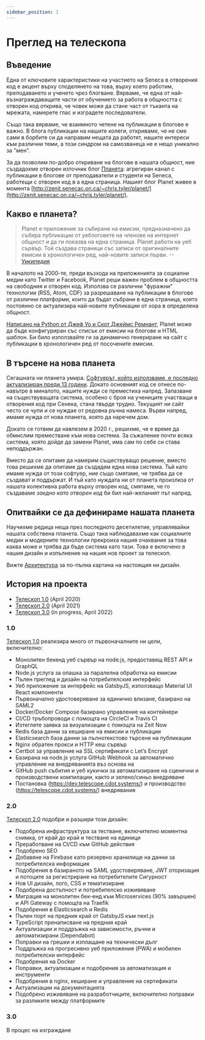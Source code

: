 ```yaml
---
sidebar_position: 1
---
```


# Преглед на телескопа

## Въведение

Една от ключовите характеристики на участието на Seneca в отворения код е
акцент върху споделянето на това, върху което работим, преподаването и ученето чрез блогване.
Вярваме, че една от най-възнаграждаващите части от обучението за работа в
общността с отворен код открива, че човек може да стане част от тъканта
на мрежата, намерете глас и изградете последователи.

Също така вярваме, че взаимното четене на публикации в блогове е важно. В блога
публикации на нашите колеги, откриваме, че не сме сами в борбите си да направим
нещата да работят, нашите интереси към различни теми, а този синдром на самозванеца не е
нещо уникално за "мен".

За да позволим по-добро откриване на блогове в нашата общност, ние създадохме отворен
източник блог [Планета](<https://en.wikipedia.org/wiki/Planet_(software)>): агрегиран
канал с публикации в блогове от преподаватели и студенти на Seneca, работещи с отворен код в a
една страница. Нашият блог Planet живее в момента [http://zenit.senecac.on.ca/~chris.tyler/planet/](http://zenit.senecac.on.ca/~chris.tyler/planet/).

## Какво е планета?

> Planet е приложение за събиране на емисии, предназначено да събира публикации от уеблоговете на членове на интернет общност и да ги показва на една страница. Planet работи на уеб сървър. Той създава страници със записи от оригиналните емисии в хронологичен ред, най-новите записи първи. --[Уикипедия](<https://en.wikipedia.org/wiki/Planet_(software)>)

В началото на 2000-те, преди възхода на приложенията за социални медии като Twitter и Facebook,
Planet реши важен проблем в общността на свободния и отворен код. Използва се
различни "фуражни" технологии (RSS, Atom, CDF) за разрешаване на публикации в блогове от различни
платформи, които да бъдат събрани в една страница, която постоянно се актуализира
най-новите публикации от хора в определена общност.

[Написано на Python от Джеф Уо и Скот Джеймс Ремнант](https://people.gnome.org/~jdub/bzr/planet/devel/trunk/),
Planet може да бъде конфигуриран със списък от емисии на блогове и HTML шаблон. Би било
използвайте ги за динамично генериране на сайт с публикации в хронологичен ред от
посочените емисии.

## В търсене на нова планета

Сегашната ни планета умира. [Софтуерът, който използваме, е последно актуализиран преди 13 години](https://people.gnome.org/~jdub/bzr/planet/devel/trunk/).
Докато основният код се отнесе по-навътре в миналото, нашите нужди се преместиха
напред. Запазване на съществуващата система, особено с броя на учениците
участващи в отворения код при Сенека, стана твърде трудно. Текущият ни сайт
често се чупи и се нуждае от редовна ръчна намеса. Върви напред,
имаме нужда от нова планета, която да наречем дом.

Докато се готвим да навлезем в 2020 г., решихме, че е време да обмислим преместване към
нова система. За съжаление почти всяка система, която дойде да замени Planet, има
сам по себе си става неподдържан.

Вместо да се опитаме да намерим съществуващо решение, вместо това решихме да опитаме да създадем една нова система. Тъй като имаме нужда от този софтуер, ние също смятаме, че трябва да се
създават и поддържат. И тъй като нуждата ни от планета произлиза от нашата
колективна работа върху отворен код, смятаме, че го създаваме _заедно като отворен код_
би бил най-желаният път напред.

## Опитвайки се да дефинираме нашата планета

Научихме редица неща през последното десетилетие, управлявайки нашата собствена планета.
Също така наблюдавахме как социалните медии и модерните технологии прекроиха нашия
очаквания за това каква може и трябва да бъде система като тази. Това е включено в нашия дизайн и изпълнение на нашия нов проект за телескоп.

Вижте [Архитектура](architecture.md) за по-пълна картина на настоящия ни дизайн.

## История на проекта

- [Телескоп 1.0](https://blog.humphd.org/telescope-1-0-0-or-dave-is-once-again-asking-for-a-blog/) (April 2020)
- [Телескоп 2.0](https://blog.humphd.org/telescope-2-0/) (April 2021)
- [Телескоп 3.0](https://blog.humphd.org/toward-telescope-3-0/) (in progress, April 2022)

### 1.0

[Телескоп 1.0](https://github.com/Seneca-CDOT/telescope/releases/tag/1.0.0) реализира много от първоначалните ни цели, включително:

- Монолитен бекенд уеб сървър на node.js, предоставящ REST API и GraphQL
- Node.js услуга за опашка за паралелна обработка на емисии
- Пълен преглед и дизайн на потребителския интерфейс
- Уеб приложение за интерфейс на GatsbyJS, използващо Material UI React компоненти
- Първоначално удостоверяване за единично влизане, базирано на SAML2
- Docker/Docker Compose базирано управление на контейнери
- CI/CD тръбопроводи с помощта на CircleCI и Travis CI
- Изтеглете заявка за визуализации с помощта на Zeit Now
- Redis база данни за кеширане на емисии и публикации
- Elasticsearch база данни за пълнотекстово търсене на публикации
- Nginx обратен прокси и HTTP кеш сървър
- Certbot за управление на SSL сертификати с Let’s Encrypt
- Базирана на node.js услуга GitHub Webhook за автоматично управление на внедряванията въз основа на
- GitHub push събития и уеб кукички за автоматизиране на сценични и производствени компилации, както и зелено/синьо внедряване
- Постановка (<https://dev.telescope.cdot.systems/>) и производство (<https://telescope.cdot.systems/>) внедрявания

### 2.0

[Телескоп 2.0](https://github.com/Seneca-CDOT/telescope/releases/tag/2.0.0) подобри и разшири този дизайн:

- Подобрена инфраструктура за тестване, включително моментна снимка, от край до край и тестване на единици
- Преработване на CI/CD към GitHub действия
- Подобрено SEO
- Добавяне на Firebase като резервно хранилище на данни за потребителска информация
- Подобрения в базираното на SAML удостоверяване, JWT оторизация и потоците за регистриране на потребителите
  Сигурност
- Нов UI дизайн, лого, CSS и тематизиране
- Подобрена достъпност и потребителско изживяване
- Миграция на монолитен бек-енд към Microservices (90% завършен) и API Gateway с помощта на Traefik
- Подобрения в Elasticsearch и Redis
- Пълен порт на предния край от GatsbyJS към next.js
- TypeScript пренаписване на предния край
- Актуализации и поддръжка на зависимости, ръчни и автоматизирани (Dependabot)
- Поправки на грешки и изплащане на технически дълг
- Поддръжка на прогресивно уеб приложение (PWA) и мобилен потребителски интерфейс
- Подобрения на Docker
- Поправки, актуализации и подобрения за автоматизация и инструменти
- Подобрения в nginx, кеширане и управление на сертификати
- Актуализации на документацията
- Подобрено изживяване на разработчиците, включително поправки за разликите между платформите

### 3.0

В процес на изграждане
